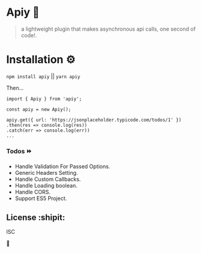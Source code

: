 # Apiy 🚀
> a lightweight plugin that makes asynchronous api calls, one second of code!.

# Installation ⚙️

`npm install apiy` ||
`yarn apiy`

Then...

```
import { Apiy } from 'apiy';

const apiy = new Apiy();

apiy.get({ url: 'https://jsonplaceholder.typicode.com/todos/1' })
.then(res => console.log(res))
.catch(err => console.log(err))
...
```
### Todos :fast_forward:
  - Handle Validation For Passed Options.
  - Generic Headers Setting.
  - Handle Custom Callbacks.
  - Handle Loading boolean.
  - Handle CORS.
  - Support ES5 Project.

 License :shipit:
----
ISC

:open_hands:
